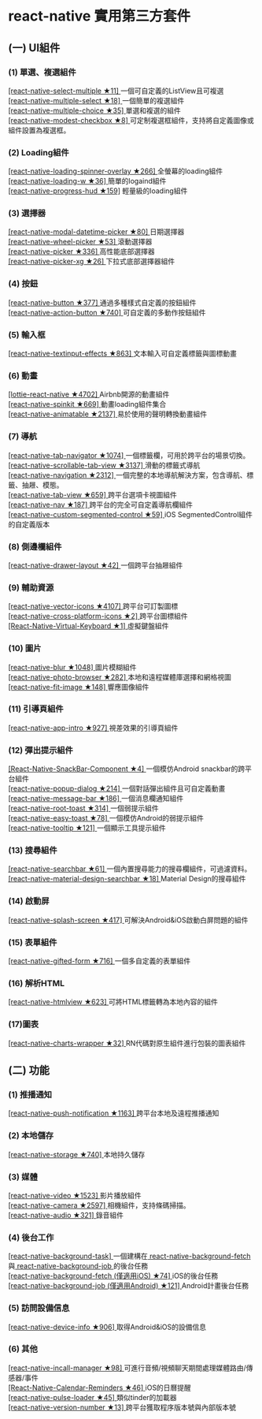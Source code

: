 # react-native 實用第三方套件 #

## (一) UI組件 ##
### (1) 單選、複選組件 ###
[ [react-native-select-multiple ★11] ](https://github.com/tableflip/react-native-select-multiple) 一個可自定義的ListView且可複選</br>
[ [react-native-multiple-select ★18] ](https://github.com/toystars/react-native-multiple-select) 一個簡單的複選組件</br>
[ [react-native-multiple-choice ★35] ](https://github.com/d-a-n/react-native-multiple-choice) 單選和複選的組件</br>
[ [react-native-modest-checkbox ★8] ](https://github.com/tiaanduplessis/react-native-modest-checkbox) 可定制複選框組件，支持將自定義圖像或組件設置為複選框。

### (2) Loading組件 ###
[ [react-native-loading-spinner-overlay ★266] ](https://github.com/niftylettuce/react-native-loading-spinner-overlay) 全螢幕的loading組件 </br>
[ [react-native-loading-w ★36] ](https://github.com/wenxucheng/react-native-loading-w) 簡單的logaind組件</br>
[ [react-native-progress-hud ★159]](https://github.com/naoufal/react-native-progress-hud) 輕量級的loading組件

### (3) 選擇器 ###
[ [react-native-modal-datetime-picker ★80] ](https://github.com/mmazzarolo/react-native-modal-datetime-picker) 日期選擇器</br>
[ [react-native-wheel-picker ★53] ](https://github.com/lesliesam/react-native-wheel-picker) 滾動選擇器</br>
[ [react-native-picker ★336] ](https://github.com/beefe/react-native-picker) 高性能底部選擇器</br>
[ [react-native-picker-xg ★26] ](https://github.com/xgfe/react-native-picker-xg) 下拉式底部選擇器組件

### (4) 按鈕 ###
[ [react-native-button ★377] ](https://github.com/APSL/react-native-button) 通過多種樣式自定義的按鈕組件</br>
[ [react-native-action-button ★740] ](https://github.com/mastermoo/react-native-action-button) 可自定義的多動作按鈕組件 

### (5) 輸入框 ###
[ [react-native-textinput-effects ★863] ](https://github.com/halilb/react-native-textinput-effects) 文本輸入可自定義標籤與圖標動畫

### (6) 動畫 ###
[ [lottie-react-native ★4702] ](https://github.com/airbnb/lottie-react-native) Airbnb開源的動畫組件</br>
[ [react-native-spinkit ★669] ](https://github.com/maxs15/react-native-spinkit) 動畫loading組件集合</br>
[ [react-native-animatable ★2137] ](https://github.com/oblador/react-native-animatable) 易於使用的聲明轉換動畫組件

### (7) 導航 ###
[ [react-native-tab-navigator ★1074] ](https://github.com/exponent/react-native-tab-navigator) 一個標籤欄，可用於跨平台的場景切換。</br>
[ [react-native-scrollable-tab-view ★3137] ](https://github.com/skv-headless/react-native-scrollable-tab-view) 滑動的標籤式導航</br>
[ [react-native-navigation ★2312] ](https://github.com/wix/react-native-navigation) 一個完整的本地導航解決方案，包含導航、標籤、抽屜、模態。</br>
[ [react-native-tab-view ★659] ](https://github.com/react-native-community/react-native-tab-view) 跨平台選項卡視圖組件</br>
[ [react-native-nav ★187] ](https://github.com/jineshshah36/react-native-nav) 跨平台的完全可自定義導航欄組件</br>
[ [react-native-custom-segmented-control ★59] ](https://github.com/wix/react-native-custom-segmented-control) iOS SegmentedControl組件的自定義版本

### (8) 側邊欄組件 ###
[ [react-native-drawer-layout ★42] ](https://github.com/react-native-community/react-native-drawer-layout) 一個跨平台抽屜組件

### (9) 輔助資源 ###
[ [react-native-vector-icons ★4107] ](https://github.com/oblador/react-native-vector-icons) 跨平台可訂製圖標</br>
[ [react-native-cross-platform-icons ★2] ](https://github.com/dwicao/react-native-cross-platform-icons) 跨平台圖標組件</br>
[ [React-Native-Virtual-Keyboard ★1] ](https://github.com/nshaposhnik/React-Native-Virtual-Keyboard) 虛擬鍵盤組件

### (10) 圖片 ###
[ [react-native-blur ★1048] ](https://github.com/react-native-community/react-native-blur) 圖片模糊組件</br>
[ [react-native-photo-browser ★282] ](https://github.com/halilb/react-native-photo-browser) 本地和遠程媒體庫選擇和網格視圖</br>
[ [react-native-fit-image ★148] ](https://github.com/huiseoul/react-native-fit-image) 響應圖像組件

### (11) 引導頁組件 ###
[ [react-native-app-intro ★927] ](https://github.com/FuYaoDe/react-native-app-intro) 視差效果的引導頁組件

### (12) 彈出提示組件 ###
[ [React-Native-SnackBar-Component ★4] ](https://github.com/SiDevesh/React-Native-SnackBar-Component) 一個模仿Android snackbar的跨平台組件</br>
[ [react-native-popup-dialog ★214] ](https://github.com/jacklam718/react-native-popup-dialog) 一個對話彈出組件且可自定義動畫</br>
[ [react-native-message-bar ★186] ](https://github.com/KBLNY/react-native-message-bar) 一個消息欄通知組件</br>
[ [react-native-root-toast ★314] ](https://github.com/magicismight/react-native-root-toast) 一個弱提示組件</br> 
[ [react-native-easy-toast ★78] ](https://github.com/crazycodeboy/react-native-easy-toast) 一個模仿Android的弱提示組件</br>
[ [react-native-tooltip ★121] ](https://github.com/chirag04/react-native-tooltip) 一個顯示工具提示組件

### (13) 搜尋組件 ###
[ [react-native-searchbar ★61] ](https://github.com/localz/react-native-searchbar) 一個內置搜尋能力的搜尋欄組件，可過濾資料。</br>
[ [react-native-material-design-searchbar ★18] ](https://github.com/ananddayalan/react-native-material-design-searchbar) Material Design的搜尋組件

### (14) 啟動屏 ###
[ [react-native-splash-screen ★417] ](https://github.com/crazycodeboy/react-native-splash-screen/blob/master/README.zh.md) 可解決Android&iOS啟動白屏問題的組件

### (15) 表單組件 ###
[ [react-native-gifted-form ★716] ](https://github.com/FaridSafi/react-native-gifted-form) 一個多自定義的表單組件

### (16) 解析HTML ###
[ [react-native-htmlview ★623] ](https://github.com/jsdf/react-native-htmlview) 可將HTML標籤轉為本地內容的組件

### (17)圖表 ###
[ [react-native-charts-wrapper ★32] ](https://github.com/wuxudong/react-native-charts-wrapper) RN代碼對原生組件進行包裝的圖表組件

## (二) 功能 ##
### (1) 推播通知 ###
[ [react-native-push-notification ★1163] ](https://github.com/zo0r/react-native-push-notification) 跨平台本地及遠程推播通知

### (2) 本地儲存 ###
[ [react-native-storage ★740] ](https://github.com/sunnylqm/react-native-storage/blob/master/README-CHN.md) 本地持久儲存

### (3) 媒體 ###
[ [react-native-video ★1523] ](https://github.com/react-native-community/react-native-video) 影片播放組件</br>
[ [react-native-camera ★2597] ](https://github.com/lwansbrough/react-native-camera) 相機組件，支持條碼掃描。</br>
[ [react-native-audio ★321] ](https://github.com/jsierles/react-native-audio) 錄音組件

### (4) 後台工作 ###
[ [react-native-background-task] ](https://www.npmjs.com/package/react-native-background-task) 一個建構在[ react-native-background-fetch ](https://github.com/transistorsoft/react-native-background-fetch)與[ react-native-background-job ](https://github.com/vikeri/react-native-background-job)的後台任務</br>
[ [react-native-background-fetch (僅適用iOS) ★74] ](https://github.com/transistorsoft/react-native-background-fetch) iOS的後台任務</br>
[ [react-native-background-job (僅適用Android) ★121] ](https://github.com/vikeri/react-native-background-job) Android計畫後台任務

### (5) 訪問設備信息 ###
[ [react-native-device-info ★906] ](https://github.com/rebeccahughes/react-native-device-info) 取得Android&iOS的設備信息

### (6) 其他 ###
[ [react-native-incall-manager ★98] ](https://github.com/zxcpoiu/react-native-incall-manager) 可進行音頻/視頻聊天期間處理媒體路由/傳感器/事件</br>
[ [React-Native-Calendar-Reminders ★46] ](https://github.com/wmcmahan/React-Native-Calendar-Reminders) iOS的日曆提醒</br>
[ [react-native-pulse-loader ★45] ](https://github.com/mastermoo/react-native-pulse-loader) 類似tinder的加載器</br>
[ [react-native-version-number ★13] ](https://github.com/APSL/react-native-version-number) 跨平台獲取程序版本號與內部版本號